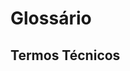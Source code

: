 <!-- TITLE: Glossario -->
<!-- SUBTITLE: A quick summary of Glossario -->

# Glossário

## Termos Técnicos